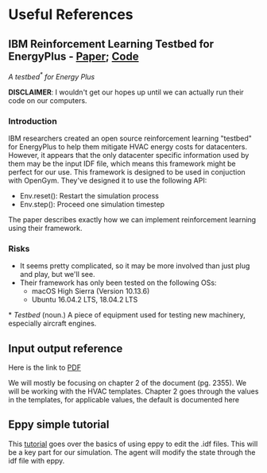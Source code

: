 
# Useful References

## IBM Reinforcement Learning Testbed for EnergyPlus - [Paper](https://arxiv.org/abs/1808.10427); [Code](https://github.com/IBM/rl-testbed-for-energyplus)

_A testbed<sup>*</sup> for Energy Plus_

**DISCLAIMER**: I wouldn't get our hopes up until we can actually run their code on our computers.

### Introduction

IBM researchers created an open source reinforcement learning "testbed" for EnergyPlus to help them mitigate HVAC energy costs for datacenters. However, it appears that the only datacenter specific information used by them may be the input IDF file, which means this framework might be perfect for our use. This framework is designed to be used in conjuction with OpenGym. They've designed it to use the following API:
 - Env.reset(): Restart the simulation process
 - Env.step(): Proceed one simulation timestep
 
 The paper describes exactly how we can implement reinforcement learning using their framework.
 
 ### Risks
 
  - It seems pretty complicated, so it may be more involved than just plug and play, but we'll see.
  - Their framework has only been tested on the following OSs:
    - macOS High Sierra (Version 10.13.6)
    - Ubuntu 16.04.2 LTS, 18.04.2 LTS

\* _Testbed_ (noun.) A piece of equipment used for testing new machinery, especially aircraft engines.


## Input output reference

Here is the link to [PDF](https://www.energyplus.net/sites/all/modules/custom/nrel_custom/pdfs/pdfs_v9.2.0/InputOutputReference.pdf)

We will mostly be focusing on chapter 2 of the document (pg. 2355). We will be working with the HVAC templates. Chapter 2 goes through the values in the templates, for applicable values, the default is documented here


## Eppy simple tutorial
This [tutorial](https://eppy.readthedocs.io/en/latest/Main_Tutorial.html#modifying-idf-fields)  goes over the basics of using eppy to edit the .idf files. This will be a key part for our simulation. The agent will modify the state through the idf file with eppy.
